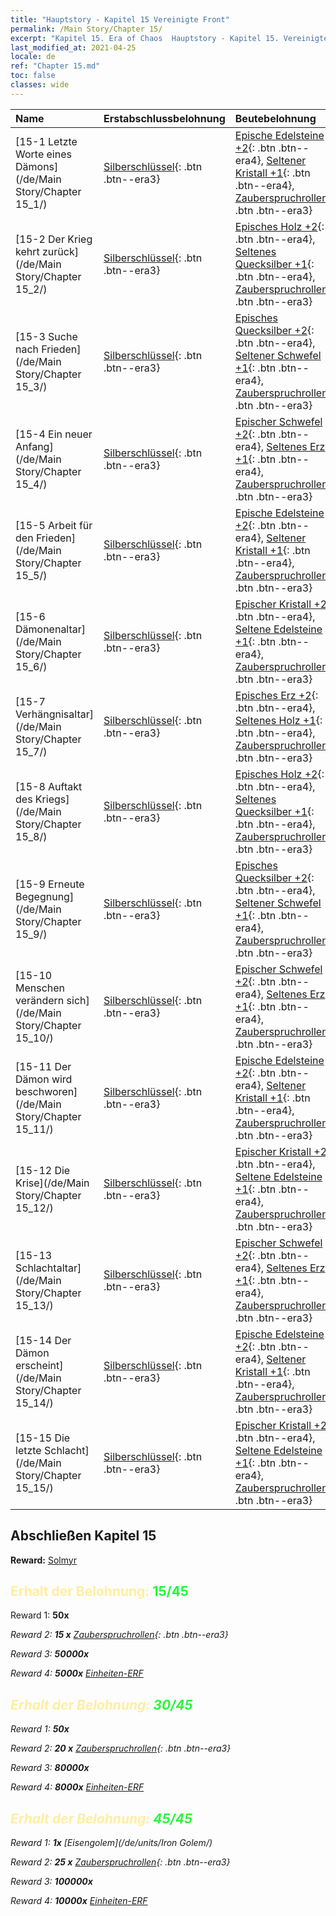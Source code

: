 ```yaml
---
title: "Hauptstory - Kapitel 15 Vereinigte Front"
permalink: /Main Story/Chapter 15/
excerpt: "Kapitel 15. Era of Chaos  Hauptstory - Kapitel 15. Vereinigte Front"
last_modified_at: 2021-04-25
locale: de
ref: "Chapter 15.md"
toc: false
classes: wide
---
```


  | Name |  Erstabschlussbelohnung | Beutebelohnung |
  |:------------|:------------|:------------| 
  | [15-1 Letzte Worte eines Dämons](/de/Main Story/Chapter 15_1/) | [Silberschlüssel](/ItemsDE/con_693/){: .btn .btn--era3} | [Epische Edelsteine +2](/ItemsDE/mat_51/){: .btn .btn--era4}, [Seltener Kristall +1](/ItemsDE/mat_45/){: .btn .btn--era4}, [Zauberspruchrollen](/ItemsDE/con_694/){: .btn .btn--era3} |
  | [15-2 Der Krieg kehrt zurück](/de/Main Story/Chapter 15_2/) | [Silberschlüssel](/ItemsDE/con_693/){: .btn .btn--era3} | [Episches Holz +2](/ItemsDE/mat_48/){: .btn .btn--era4}, [Seltenes Quecksilber +1](/ItemsDE/mat_42/){: .btn .btn--era4}, [Zauberspruchrollen](/ItemsDE/con_694/){: .btn .btn--era3} |
  | [15-3 Suche nach Frieden](/de/Main Story/Chapter 15_3/) | [Silberschlüssel](/ItemsDE/con_693/){: .btn .btn--era3} | [Episches Quecksilber +2](/ItemsDE/mat_49/){: .btn .btn--era4}, [Seltener Schwefel +1](/ItemsDE/mat_43/){: .btn .btn--era4}, [Zauberspruchrollen](/ItemsDE/con_694/){: .btn .btn--era3} |
  | [15-4 Ein neuer Anfang](/de/Main Story/Chapter 15_4/) | [Silberschlüssel](/ItemsDE/con_693/){: .btn .btn--era3} | [Epischer Schwefel +2](/ItemsDE/mat_50/){: .btn .btn--era4}, [Seltenes Erz +1](/ItemsDE/mat_40/){: .btn .btn--era4}, [Zauberspruchrollen](/ItemsDE/con_694/){: .btn .btn--era3} |
  | [15-5 Arbeit für den Frieden](/de/Main Story/Chapter 15_5/) | [Silberschlüssel](/ItemsDE/con_693/){: .btn .btn--era3} | [Epische Edelsteine +2](/ItemsDE/mat_51/){: .btn .btn--era4}, [Seltener Kristall +1](/ItemsDE/mat_45/){: .btn .btn--era4}, [Zauberspruchrollen](/ItemsDE/con_694/){: .btn .btn--era3} |
  | [15-6 Dämonenaltar](/de/Main Story/Chapter 15_6/) | [Silberschlüssel](/ItemsDE/con_693/){: .btn .btn--era3} | [Epischer Kristall +2](/ItemsDE/mat_52/){: .btn .btn--era4}, [Seltene Edelsteine +1](/ItemsDE/mat_44/){: .btn .btn--era4}, [Zauberspruchrollen](/ItemsDE/con_694/){: .btn .btn--era3} |
  | [15-7 Verhängnisaltar](/de/Main Story/Chapter 15_7/) | [Silberschlüssel](/ItemsDE/con_693/){: .btn .btn--era3} | [Episches Erz +2](/ItemsDE/mat_47/){: .btn .btn--era4}, [Seltenes Holz +1](/ItemsDE/mat_41/){: .btn .btn--era4}, [Zauberspruchrollen](/ItemsDE/con_694/){: .btn .btn--era3} |
  | [15-8 Auftakt des Kriegs](/de/Main Story/Chapter 15_8/) | [Silberschlüssel](/ItemsDE/con_693/){: .btn .btn--era3} | [Episches Holz +2](/ItemsDE/mat_48/){: .btn .btn--era4}, [Seltenes Quecksilber +1](/ItemsDE/mat_42/){: .btn .btn--era4}, [Zauberspruchrollen](/ItemsDE/con_694/){: .btn .btn--era3} |
  | [15-9 Erneute Begegnung](/de/Main Story/Chapter 15_9/) | [Silberschlüssel](/ItemsDE/con_693/){: .btn .btn--era3} | [Episches Quecksilber +2](/ItemsDE/mat_49/){: .btn .btn--era4}, [Seltener Schwefel +1](/ItemsDE/mat_43/){: .btn .btn--era4}, [Zauberspruchrollen](/ItemsDE/con_694/){: .btn .btn--era3} |
  | [15-10 Menschen verändern sich](/de/Main Story/Chapter 15_10/) | [Silberschlüssel](/ItemsDE/con_693/){: .btn .btn--era3} | [Epischer Schwefel +2](/ItemsDE/mat_50/){: .btn .btn--era4}, [Seltenes Erz +1](/ItemsDE/mat_40/){: .btn .btn--era4}, [Zauberspruchrollen](/ItemsDE/con_694/){: .btn .btn--era3} |
  | [15-11 Der Dämon wird beschworen](/de/Main Story/Chapter 15_11/) | [Silberschlüssel](/ItemsDE/con_693/){: .btn .btn--era3} | [Epische Edelsteine +2](/ItemsDE/mat_51/){: .btn .btn--era4}, [Seltener Kristall +1](/ItemsDE/mat_45/){: .btn .btn--era4}, [Zauberspruchrollen](/ItemsDE/con_694/){: .btn .btn--era3} |
  | [15-12 Die Krise](/de/Main Story/Chapter 15_12/) | [Silberschlüssel](/ItemsDE/con_693/){: .btn .btn--era3} | [Epischer Kristall +2](/ItemsDE/mat_52/){: .btn .btn--era4}, [Seltene Edelsteine +1](/ItemsDE/mat_44/){: .btn .btn--era4}, [Zauberspruchrollen](/ItemsDE/con_694/){: .btn .btn--era3} |
  | [15-13 Schlachtaltar](/de/Main Story/Chapter 15_13/) | [Silberschlüssel](/ItemsDE/con_693/){: .btn .btn--era3} | [Epischer Schwefel +2](/ItemsDE/mat_50/){: .btn .btn--era4}, [Seltenes Erz +1](/ItemsDE/mat_40/){: .btn .btn--era4}, [Zauberspruchrollen](/ItemsDE/con_694/){: .btn .btn--era3} |
  | [15-14 Der Dämon erscheint](/de/Main Story/Chapter 15_14/) | [Silberschlüssel](/ItemsDE/con_693/){: .btn .btn--era3} | [Epische Edelsteine +2](/ItemsDE/mat_51/){: .btn .btn--era4}, [Seltener Kristall +1](/ItemsDE/mat_45/){: .btn .btn--era4}, [Zauberspruchrollen](/ItemsDE/con_694/){: .btn .btn--era3} |
  | [15-15 Die letzte Schlacht](/de/Main Story/Chapter 15_15/) | [Silberschlüssel](/ItemsDE/con_693/){: .btn .btn--era3} | [Epischer Kristall +2](/ItemsDE/mat_52/){: .btn .btn--era4}, [Seltene Edelsteine +1](/ItemsDE/mat_44/){: .btn .btn--era4}, [Zauberspruchrollen](/ItemsDE/con_694/){: .btn .btn--era3} |


## Abschließen Kapitel 15

 **Reward:** [Solmyr](/de/heroes/Solmyr/)



## <span style="color: #ffeea0">Erhalt der Belohnung: </span><span style="color: #27f73a">15/45</span>

 Reward 1:  **50x** <i class="fas fa-gem"/>

 Reward 2: **15 x** [Zauberspruchrollen](/ItemsDE/con_694/){: .btn .btn--era3}

 Reward 3:  **50000x** <i class="fas fa-coins"/>

 Reward 4:  **5000x** [Einheiten-ERF](/ItemsDE/con_902/)



## <span style="color: #ffeea0">Erhalt der Belohnung: </span><span style="color: #27f73a">30/45</span>

 Reward 1:  **50x** <i class="fas fa-gem"/>

 Reward 2: **20 x** [Zauberspruchrollen](/ItemsDE/con_694/){: .btn .btn--era3}

 Reward 3:  **80000x** <i class="fas fa-coins"/>

 Reward 4:  **8000x** [Einheiten-ERF](/ItemsDE/con_902/)



## <span style="color: #ffeea0">Erhalt der Belohnung: </span><span style="color: #27f73a">45/45</span>

 Reward 1:  **1x** [Eisengolem](/de/units/Iron Golem/)

 Reward 2: **25 x** [Zauberspruchrollen](/ItemsDE/con_694/){: .btn .btn--era3}

 Reward 3:  **100000x** <i class="fas fa-coins"/>

 Reward 4:  **10000x** [Einheiten-ERF](/ItemsDE/con_902/)

